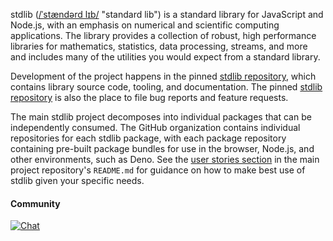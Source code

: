 <!--

@license Apache-2.0

Copyright (c) 2022 The Stdlib Authors.

Licensed under the Apache License, Version 2.0 (the "License");
you may not use this file except in compliance with the License.
You may obtain a copy of the License at

   http://www.apache.org/licenses/LICENSE-2.0

Unless required by applicable law or agreed to in writing, software
distributed under the License is distributed on an "AS IS" BASIS,
WITHOUT WARRANTIES OR CONDITIONS OF ANY KIND, either express or implied.
See the License for the specific language governing permissions and
limitations under the License.

-->

<section class="intro">

stdlib ([/ˈstændərd lɪb/][ipa-english] "standard lib") is a standard library for JavaScript and Node.js, with an emphasis on numerical and scientific computing applications. The library provides a collection of robust, high performance libraries for mathematics, statistics, data processing, streams, and more and includes many of the utilities you would expect from a standard library.

Development of the project happens in the pinned [stdlib repository][stdlib-repository], which contains library source code, tooling, and documentation. The pinned [stdlib repository][stdlib-repository] is also the place to file bug reports and feature requests.

The main stdlib project decomposes into individual packages that can be independently consumed. The GitHub organization contains individual repositories for each stdlib package, with each package repository containing pre-built package bundles for use in the browser, Node.js, and other environments, such as Deno. See the [user stories section][user-stories] in the main project repository's `README.md` for guidance on how to make best use of stdlib given your specific needs. 

#### Community

[![Chat][chat-image]][chat-url]

</section>

<!-- /.intro -->

<section class="links">

[ipa-english]: https://en.wikipedia.org/wiki/Help:IPA/English

[stdlib-repository]: https://github.com/stdlib-js/stdlib

[chat-image]: https://img.shields.io/gitter/room/stdlib-js/stdlib.svg
[chat-url]: https://gitter.im/stdlib-js/stdlib/

[user-stories]: https://github.com/stdlib-js/stdlib#user-stories

</section>

<!-- /.links -->
